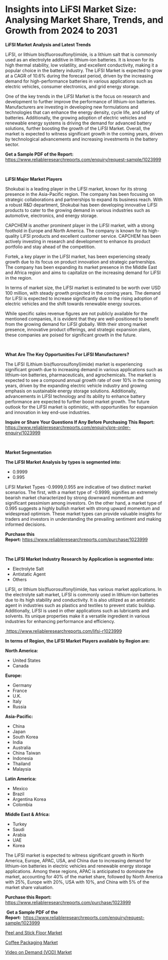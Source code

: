 <p><h1>Insights into LiFSI Market Size: Analysing Market Share, Trends, and Growth from 2024 to 2031</h1></p><p><strong>LiFSI Market Analysis and Latest Trends</strong></p>
<p><p>LiFSI, or lithium bis(fluorosulfonyl)imide, is a lithium salt that is commonly used as an electrolyte additive in lithium-ion batteries. It is known for its high thermal stability, low volatility, and excellent conductivity, making it a popular choice in the battery industry. The LiFSI Market is expected to grow at a CAGR of 10.6% during the forecast period, driven by the increasing demand for high-performance batteries in various applications such as electric vehicles, consumer electronics, and grid energy storage.</p><p>One of the key trends in the LiFSI Market is the focus on research and development to further improve the performance of lithium-ion batteries. Manufacturers are investing in developing new formulations and technologies that can enhance the energy density, cycle life, and safety of batteries. Additionally, the growing adoption of electric vehicles and renewable energy systems is driving the demand for advanced battery solutions, further boosting the growth of the LiFSI Market. Overall, the market is expected to witness significant growth in the coming years, driven by technological advancements and increasing investments in the battery sector.</p></p>
<p><strong>Get a Sample PDF of the Report:&nbsp;</strong> <a href="https://www.reliableresearchreports.com/enquiry/request-sample/1023999">https://www.reliableresearchreports.com/enquiry/request-sample/1023999</a></p>
<p>&nbsp;</p>
<p><strong>LiFSI Major Market Players</strong></p>
<p><p>Shokubai is a leading player in the LiFSI market, known for its strong presence in the Asia-Pacific region. The company has been focusing on strategic collaborations and partnerships to expand its business reach. With a robust R&D department, Shokubai has been developing innovative LiFSI products to cater to the growing demand in various industries such as automotive, electronics, and energy storage.</p><p>CAPCHEM is another prominent player in the LiFSI market, with a strong foothold in Europe and North America. The company is known for its high-quality LiFSI products and excellent customer service. CAPCHEM has been actively investing in research and development to enhance its product portfolio and stay ahead of the competition. </p><p>Fortek, a key player in the LiFSI market, has been experiencing steady growth due to its focus on product innovation and strategic partnerships. The company has been expanding its market presence in the Middle East and Africa region and aims to capitalize on the increasing demand for LiFSI in the region.</p><p>In terms of market size, the LiFSI market is estimated to be worth over USD 100 million, with steady growth projected in the coming years. The demand for LiFSI is expected to increase significantly due to the rising adoption of electric vehicles and the shift towards renewable energy sources. </p><p>While specific sales revenue figures are not publicly available for the mentioned companies, it is evident that they are well-positioned to benefit from the growing demand for LiFSI globally. With their strong market presence, innovative product offerings, and strategic expansion plans, these companies are poised for significant growth in the future.</p></p>
<p>&nbsp;</p>
<p><strong>What Are The Key Opportunities For LiFSI Manufacturers?</strong></p>
<p><p>The LiFSI (Lithium bis(fluorosulfonyl)imide) market is experiencing significant growth due to increasing demand in various applications such as lithium-ion batteries, pharmaceuticals, and agrochemicals. The market is expected to see a compound annual growth rate of over 10% in the coming years, driven by the expanding electric vehicle industry and growing emphasis on sustainable energy storage solutions. Additionally, advancements in LiFSI technology and its ability to enhance battery performance are expected to further boost market growth. The future outlook for the LiFSI market is optimistic, with opportunities for expansion and innovation in key end-use industries.</p></p>
<p><strong>Inquire or Share Your Questions If Any Before Purchasing This Report:</strong> <a href="https://www.reliableresearchreports.com/enquiry/pre-order-enquiry/1023999">https://www.reliableresearchreports.com/enquiry/pre-order-enquiry/1023999</a></p>
<p>&nbsp;</p>
<p><strong>Market Segmentation</strong></p>
<p><strong>The LiFSI Market Analysis by types is segmented into:</strong></p>
<p><ul><li>0.9999</li><li>0.995</li></ul></p>
<p><p>LiFSI Market Types -0.9999,0.955 are indicative of two distinct market scenarios. The first, with a market type of -0.9999, signifies an extremely bearish market characterized by strong downward momentum and significant pessimism among investors. On the other hand, a market type of 0.995 suggests a highly bullish market with strong upward momentum and widespread optimism. These market types can provide valuable insights for traders and investors in understanding the prevailing sentiment and making informed decisions.</p></p>
<p><strong>Purchase this Report:&nbsp;</strong><a href="https://www.reliableresearchreports.com/purchase/1023999">https://www.reliableresearchreports.com/purchase/1023999</a></p>
<p>&nbsp;</p>
<p><strong>The LiFSI Market Industry Research by Application is segmented into:</strong></p>
<p><ul><li>Electrolyte Salt</li><li>Antistatic Agent</li><li>Others</li></ul></p>
<p><p>LiFSI, or lithium bis(fluorosulfonyl)imide, has various market applications. In the electrolyte salt market, LiFSI is commonly used in lithium-ion batteries due to its high stability and conductivity. It is also utilized as an antistatic agent in industries such as plastics and textiles to prevent static buildup. Additionally, LiFSI is used in other applications such as lubricants and solvents. Its unique properties make it a versatile ingredient in various industries for enhancing performance and efficiency.</p></p>
<p><a href="https://www.reliableresearchreports.com/lifsi-r1023999">&nbsp;https://www.reliableresearchreports.com/lifsi-r1023999</a></p>
<p><strong>In terms of Region, the LiFSI Market Players available by Region are:</strong></p>
<p>
    <p> <strong> North America: </strong>
        <ul>
            <li>United States</li>
            <li>Canada</li>
        </ul>
        </p> 
    <p> <strong> Europe: </strong>
        <ul>
            <li>Germany</li>
            <li>France</li>
            <li>U.K.</li>
            <li>Italy</li>
            <li>Russia</li>
        </ul>
        </p> 
    <p> <strong> Asia-Pacific: </strong>
        <ul>
            <li>China</li>
            <li>Japan</li>
            <li>South Korea</li>
            <li>India</li>
            <li>Australia</li>
            <li>China Taiwan</li>
            <li>Indonesia</li>
            <li>Thailand</li>
            <li>Malaysia</li>
        </ul>
        </p> 
    <p> <strong> Latin America: </strong>
        <ul>
            <li>Mexico</li>
            <li>Brazil</li>
            <li>Argentina Korea</li>
            <li>Colombia</li>
        </ul>
        </p> 
    <p> <strong> Middle East & Africa: </strong>
        <ul>
            <li>Turkey</li>
            <li>Saudi</li>
            <li>Arabia</li>
            <li>UAE</li>
            <li>Korea</li>
        </ul>
    </p>
    </p>
<p><p>The LiFSI market is expected to witness significant growth in North America, Europe, APAC, USA, and China due to increasing demand for lithium-ion batteries in electric vehicles and renewable energy storage applications. Among these regions, APAC is anticipated to dominate the market, accounting for 40% of the market share, followed by North America with 25%, Europe with 20%, USA with 10%, and China with 5% of the market share valuation.</p></p>
<p><strong>Purchase this Report: </strong><a href="https://www.reliableresearchreports.com/purchase/1023999">https://www.reliableresearchreports.com/purchase/1023999</a></p>
<p>&nbsp;<strong>Get a Sample PDF of the Report:&nbsp;&nbsp;</strong><a href="https://www.reliableresearchreports.com/enquiry/request-sample/1023999">https://www.reliableresearchreports.com/enquiry/request-sample/1023999</a></p>
<p><strong></strong></p>
<p><p><a href="https://www.linkedin.com/pulse/peel-stick-floor-market-share-evolution-growth-trends-2024-ahhce?trackingId=4MHP1zv%2BEYp%2FtHYwNAlTvQ%3D%3D">Peel and Stick Floor Market</a></p><p><a href="https://www.linkedin.com/pulse/coffee-packaging-market-report-reveals-latest-trends-growth-xbtue?trackingId=BLQBRnQODGZn2h5fH23IgQ%3D%3D">Coffee Packaging Market</a></p><p><a href="https://www.linkedin.com/pulse/video-demand-vod-market-outlook-industry-overview-forecast-4rxle?trackingId=4xeVuWqkpGhRFyQcOJ8m6Q%3D%3D">Video on Demand (VOD) Market</a></p></p>